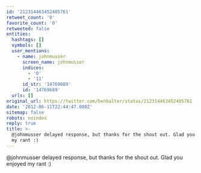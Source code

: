 ```yaml
---
id: '212314463452405761'
retweet_count: '0'
favorite_count: '0'
retweeted: false
entities:
  hashtags: []
  symbols: []
  user_mentions:
    - name: johnmusser
      screen_name: johnmusser
      indices:
        - '0'
        - '11'
      id_str: '14769689'
      id: '14769689'
  urls: []
original_url: https://twitter.com/benbalter/status/212314463452405761
date: '2012-06-11T22:44:47.000Z'
sitemap: false
robots: noindex
reply: true
title: >-
  @johnmusser delayed response, but thanks for the shout out. Glad you enjoyed
  my rant :)
---
```


@johnmusser delayed response, but thanks for the shout out. Glad you enjoyed my rant :)